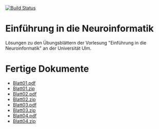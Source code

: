 [![Build Status](https://travis-ci.org/aul12/Einfuehrung-in-die-Neuroinformatik.svg?branch=master)](https://travis-ci.org/aul12/Einfuehrung-in-die-Neuroinformatik)
# Einführung in die Neuroinformatik
Lösungen zu den Übungsblättern der Vorlesung "Einführung in die Neuroinformatik" an der Universität Ulm.

# Fertige Dokumente
 * [Blatt01.pdf](https://aul12.github.io/Einfuehrung-in-die-Neuroinformatik/Blatt01.pdf)
 * [Blatt01.zip](https://aul12.github.io/Einfuehrung-in-die-Neuroinformatik/Blatt01.zip)
 * [Blatt02.pdf](https://aul12.github.io/Einfuehrung-in-die-Neuroinformatik/Blatt02.pdf)
 * [Blatt02.zip](https://aul12.github.io/Einfuehrung-in-die-Neuroinformatik/Blatt02.zip)
 * [Blatt03.pdf](https://aul12.github.io/Einfuehrung-in-die-Neuroinformatik/Blatt03.pdf)
 * [Blatt03.zip](https://aul12.github.io/Einfuehrung-in-die-Neuroinformatik/Blatt03.zip)
 * [Blatt04.pdf](https://aul12.github.io/Einfuehrung-in-die-Neuroinformatik/Blatt04.pdf)
 * [Blatt04.zip](https://aul12.github.io/Einfuehrung-in-die-Neuroinformatik/Blatt04.zip)
